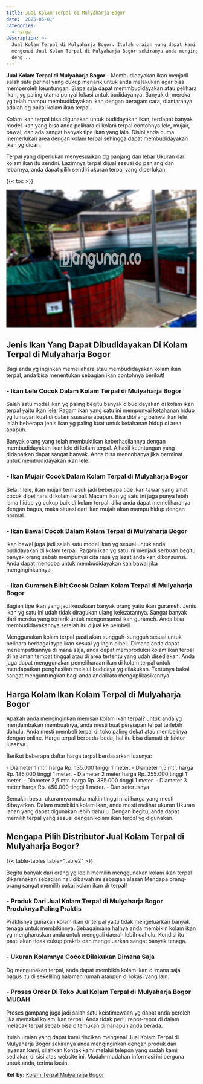 ```yaml
---
title: Jual Kolam Terpal di Mulyaharja Bogor
date: '2025-05-01'
categories:
  - harga
description: >-
  Jual Kolam Terpal di Mulyaharja Bogor. Itulah uraian yang dapat kami rincikan
  mengenai Jual Kolam Terpal di Mulyaharja Bogor sekiranya anda menginginkan
  deng...
---
```


**Jual Kolam Terpal di Mulyaharja Bogor** – Membudidayakan ikan menjadi salah satu perihal yang cukup menarik untuk anda melakukan agar bisa memperoleh keuntungan. Siapa saja dapat memmbudidayakan atau pelihara ikan, yg paling utama punyai lokasi untuk budidayanya. Banyak dr mereka yg telah mampu membudidayakan ikan dengan beragam cara, diantaranya adalah dg pakai kolam ikan terpal.

Kolam ikan terpal bisa digunakan untuk budidayakan ikan, terdapat banyak model ikan yang bisa anda pelihara di kolam terpal contohnya lele, mujair, bawal, dan ada sangat banyak tipe ikan yang lain. Disini anda cuma memerlukan area dengan kolam terpal sehingga dapat membudidayakan ikan yg dicari.

Terpal yang diperlukan menyesuaikan dg panjang dan lebar Ukuran dari kolam ikan itu sendiri. Lazimnya terpal dijual sesuai dg panjang dan lebarnya, anda dapat pilih sendiri ukuran terpal yang diperlukan.

{{< toc >}}

![Jual Kolam Terpal di Mulyaharja Bogor](/images/jual-kolam-terpal-44.png)

## Jenis Ikan Yang Dapat Dibudidayakan Di Kolam Terpal di Mulyaharja Bogor

Bagi anda yg inginkan memeliahara atau membudidayakan kolam ikan terpal, anda bisa menentukan sebagian ikan contohnya berikut!

### \- Ikan Lele Cocok Dalam Kolam Terpal di Mulyaharja Bogor

Salah satu model ikan yg paling begitu banyak dibudidayakan di kolam ikan terpal yaitu ikan lele. Ragam ikan yang satu ini mempunyai ketahanan hidup yg lumayan kuat di dalam suasana apapun. Bisa dibilang bahwa ikan lele ialah beberapa jenis ikan yg paling kuat untuk ketahanan hidup di area apapun.

Banyak orang yang telah membuktikan keberhasilannya dengan membudidayakan ikan lele di kolam terpal. Alhasil keuntungan yang didapatkan dapat sangat banyak. Anda bisa mencobanya jika berminat untuk membudidayakan ikan lele.

### \- Ikan Mujair Cocok Dalam Kolam Terpal di Mulyaharja Bogor

Selain lele, ikan mujair termasuk jadi beberapa tipe ikan tawar yang amat cocok dipelihara di kolam terpal. Macam ikan yg satu ini juga punya lebih lama hidup yg cukup baik di kolam terpal. Jika anda dapat memeliharanya dengan bagus, maka situasi dari ikan mujair akan mampu hidup dengan normal.

### \- Ikan Bawal Cocok Dalam Kolam Terpal di Mulyaharja Bogor

Ikan bawal juga jadi salah satu model ikan yg sesuai untuk anda budidayakan di kolam terpal. Ragam ikan yg satu ini menjadi serbuan begitu banyak orang sebab mempunyai cita rasa yg lezat andaikan dikonsumsi. Anda dapat mencoba untuk membudidayakan kan bawal jika menginginkannya.

### \- Ikan Gurameh Bibit Cocok Dalam Kolam Terpal di Mulyaharja Bogor

Bagian tipe ikan yang jadi kesukaan banyak orang yaitu ikan gurameh. Jenis ikan yg satu ini udah tidak diragukan ulang kelezatannya. Sangat banyak dari mereka yang tertarik untuk mengonsumsi ikan gurameh. Anda bisa membudidayakannya setelah itu dijual ke pembeli.

Menggunakan kolam terpal pasti akan sungguh-sungguh sesuai untuk pelihara berbagai type ikan sesuai yg ingin dibeli. Dimana anda dapat menempatkannya di mana saja, anda dapat memproduksi kolam ikan terpal di halaman tempat tinggal atau di area tertentu yang udah disediakan. Anda juga dapat menggunakan pemeliharaan ikan di kolam terpal untuk mendapatkan penghasilan melalui budidaya yg dilakukan. Tentunya bakal sangat menguntungkan bagi anda andaikata mengaplikasikannya.

## Harga Kolam Ikan Kolam Terpal di Mulyaharja Bogor

Apakah anda menginginkan memsan kolam ikan terpal? untuk anda yg mendambakan membuatnya, anda mesti buat persiapan terpal terlebih dahulu. Anda mesti membeli terpal di toko paling dekat atau membelinya dengan online. Harga terpal berbeda-beda, hal itu bisa diamati dr faktor luasnya.

Berikut beberapa daftar harga terpal berdasarkan luasnya:

\- Diameter 1 mtr. harga Rp. 135.000 tinggi 1 meter. - Diameter 1,5 mtr. harga Rp. 185.000 tinggi 1 meter. - Diameter 2 meter harga Rp. 255.000 tinggi 1 meter. - Diameter 2,5 mtr. harga Rp. 385.000 tinggi 1 meter. - Diameter 3 meter harga Rp. 450.000 tinggi 1 meter. - Dan seterusnya.

Semakin besar ukurannya maka makin tinggi nilai harga yang mesti dibayarkan. Dalam membikin kolam ikan, anda mesti melihat ukuran Ukuran lahan yang dapat digunakan lebih dahulu. Dengan begitu, anda dapat memilih terpal yang sesuai dengan kolam ikan terpal yg digunakan.

## Mengapa Pilih Distributor Jual Kolam Terpal di Mulyaharja Bogor?

{{< table-tables table="table2" >}}

Begitu banyak dari orang yg lebih memilih menggunakan kolam ikan terpal dikarenakan sebagian hal. dibawah ini sebagian alasan Mengapa orang-orang sangat memilih pakai kolam ikan dr terpal!

### \- Produk Dari Jual Kolam Terpal di Mulyaharja Bogor Produknya Paling Praktis

Praktisnya gunakan kolam ikan dr terpal yaitu tidak mengeluarkan banyak tenaga untuk membikinnya. Sebagaimana halnya anda membikin kolam ikan yg mengharuskan anda untuk menggali daerah lebih dahulu. Kondisi itu pasti akan tidak cukup praktis dan mengeluarkan sangat banyak tenaga.

### \- Ukuran Kolamnya Cocok Dilakukan Dimana Saja

Dg mengunakan terpal, anda dapat membikin kolam ikan di mana saja bagus itu di sekeliling halaman rumah ataupun di lokasi yang lain.

### \- Proses Order Di Toko Jual Kolam Terpal di Mulyaharja Bogor MUDAH

Proses gampang juga jadi salah satu keistimewaan yg dapat anda peroleh jika memakai kolam ikan terpal. Anda tidak perlu repot-repot di dalam melacak terpal sebab bisa ditemukan dimanapun anda berada.

Itulah uraian yang dapat kami rincikan mengenai Jual Kolam Terpal di Mulyaharja Bogor sekiranya anda menginginkan dengan produk dan layanan kami, silahkan Kontak kami melalui telepon yang sudah kami sediakan di sisi atas website ini. Mudah-mudahan informasi ini berguna untuk anda, terima kasih.

**Ref by:** [Kolam Terpal Mulyaharja Bogor](https://id.wikipedia.org/wiki/Kolam)
